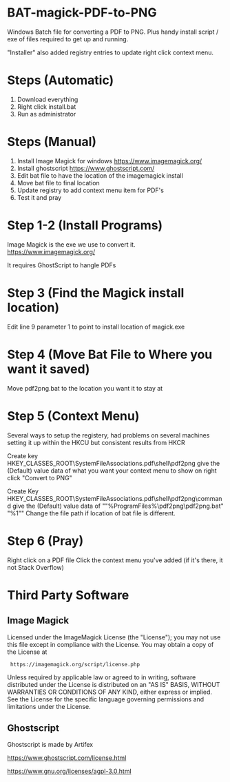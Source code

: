 # BAT-magick-PDF-to-PNG
Windows Batch file for converting a PDF to PNG. Plus handy install script / exe of files required to get up and running.

"Installer" also added registry entries to update right click context menu.

# Steps (Automatic)
1) Download everything
2) Right click install.bat 
3) Run as administrator

# Steps (Manual)
1) Install Image Magick for windows <https://www.imagemagick.org/>
2) Install ghostscript <https://www.ghostscript.com/>
3) Edit bat file to have the location of the imagemagick install
4) Move bat file to final location
5) Update registry to add context menu item for PDF's
6) Test it and pray

# Step 1-2 (Install Programs)
Image Magick is the exe we use to convert it. <https://www.imagemagick.org/>

It requires GhostScript to hangle PDFs

# Step 3 (Find the Magick install location)
Edit line 9 parameter 1 to point to install location of magick.exe

# Step 4 (Move Bat File to Where you want it saved)
Move pdf2png.bat to the location you want it to stay at

# Step 5 (Context Menu)
Several ways to setup the registery, had problems on several machines setting it up within the HKCU but consistent results from HKCR

Create key HKEY_CLASSES_ROOT\SystemFileAssociations\.pdf\shell\pdf2png give the (Default) value data of what you want your context menu to show on right click "Convert to PNG"

Create Key HKEY_CLASSES_ROOT\SystemFileAssociations\.pdf\shell\pdf2png\command give the (Default) value data of ""%ProgramFiles%\pdf2png\pdf2png.bat" "%1"" Change the file path if location of bat file is different.

# Step 6 (Pray)
Right click on a PDF file
Click the context menu you've added (if it's there, it not Stack Overflow)

# Third Party Software
## Image Magick
Licensed under the ImageMagick License (the "License"); you may not use
   this file except in compliance with the License.  You may obtain a copy
   of the License at

     https://imagemagick.org/script/license.php

   Unless required by applicable law or agreed to in writing, software
   distributed under the License is distributed on an "AS IS" BASIS, WITHOUT
   WARRANTIES OR CONDITIONS OF ANY KIND, either express or implied.  See the
   License for the specific language governing permissions and limitations
   under the License.
   
## Ghostscript
Ghostscript is made by Artifex

https://www.ghostscript.com/license.html

https://www.gnu.org/licenses/agpl-3.0.html
